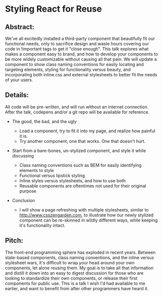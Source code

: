# Styling React for Reuse

## Abstract:
We've all excitedly installed a third-party component that beautifully fit our functional needs, only to sacrifice design and waste hours covering our code in !important tags to get it "close enough". This talk explores what makes a component easy to brand, and how to develop your components to be more widely customizable without causing all that pain. We will update a component to show class naming conventions for easily locating and targeting elements, styling for functionality versus beauty, and incorporating both inline css and external stylesheets to better fit the needs of your users.

## Details:
All code will be pre-written, and will run without an internet connection. After the talk, codepens and/or a git repo 
will be available for reference. 

* The good, the bad, and the ugly
    * Load a component, try to fit it into my page, and realize how painful it is. 
    * Try another component, one that works. One that doesn't hurt. 
    
* Start from a bare-bones, un-stylized component, and style it while discussing 
    * Class naming conventions such as BEM for easily identifying elements to style
    * Functional versus lipstick styling
    * Inline styles versus stylesheets, and how to use both
    * Reusable components are oftentimes not used for their original purpose
    
* Conclusion
    * I will show a page refreshing with multiple stylesheets, similar to http://www.csszengarden.com, to illustrate 
    how our newly stylized component can be re-skinned in wildly different ways, while keeping it's functionality intact.  

## Pitch:
The front-end programming sphere has exploded in recent years. Between state-based components, class naming conventions, 
and the inline versus stylesheet wars, it's difficult to wrap your head around your own components, let alone reusing 
them. My goal is to take all that information and distill it down into an easy to digest discussion for those who are 
looking to standardize their own components, or release their first components for public use. This is a talk I 
wish I'd had available to me earlier, and want to benefit from after other programmers have heard it. 
